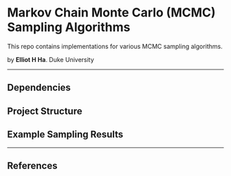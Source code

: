 # Markov Chain Monte Carlo (MCMC) Sampling Algorithms

This repo contains implementations for various MCMC sampling algorithms.

by **Elliot H Ha**. Duke University

---

## Dependencies

## Project Structure

## Example Sampling Results

---

## References
